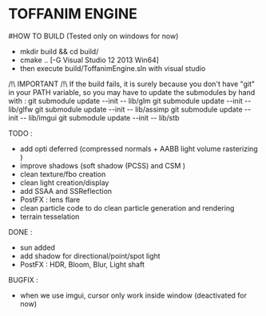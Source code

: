 # TOFFANIM ENGINE

#HOW TO BUILD
(Tested only on windows for now)
- mkdir build && cd build/
- cmake ..  [-G Visual Studio 12 2013 Win64]
- then execute build/ToffanimEngine.sln with visual studio

/!\ IMPORTANT /!\ If the build fails, it is surely because you don't have "git" in your PATH variable,
so you may have to update the submodules by hand with :
git submodule update --init -- lib/glm
git submodule update --init -- lib/glfw
git submodule update --init -- lib/assimp
git submodule update --init -- lib/imgui
git submodule update --init -- lib/stb

TODO :
- add opti deferred (compressed normals + AABB light volume rasterizing )
- improve shadows (soft shadow (PCSS) and CSM )
- clean texture/fbo creation
- clean light creation/display
- add SSAA and SSReflection
- PostFX : lens flare
- clean particle code to do clean particle generation and rendering
- terrain tesselation

DONE :
- sun added
- add shadow for directional/point/spot light
- PostFX : HDR, Bloom, Blur, Light shaft


BUGFIX :

- when we use imgui, cursor only work inside window (deactivated for now)

